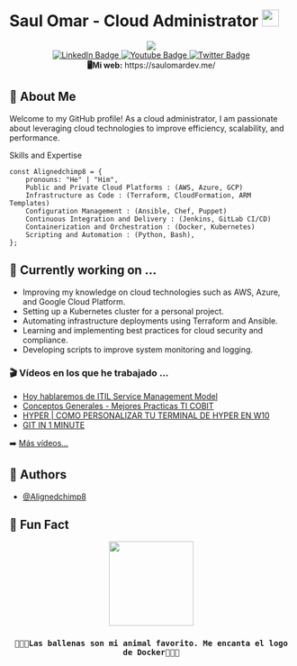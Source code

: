<h1 >
  Saul Omar - Cloud Administrator
  <img src="https://media.giphy.com/media/hvRJCLFzcasrR4ia7z/giphy.gif" width="30px"/>
</h1>

<div id="header" align="center">
  <img src="https://i.imgur.com/yBIWsS0.png" />
</div>

<div id="badges" align="center">
  <a href="https://www.linkedin.com/in/saul-omar-delgadillo-perez-733197220/">
    <img src="https://img.shields.io/badge/LinkedIn-blue?style=for-the-badge&logo=linkedin&logoColor=white" alt="LinkedIn Badge"/>
  </a>
  <a href="https://www.youtube.com/channel/UCTEuLn1z2nd81Co6eNSo27Q">
    <img src="https://img.shields.io/badge/YouTube-red?style=for-the-badge&logo=youtube&logoColor=white" alt="Youtube Badge"/>
  </a>
  <a href="https://twitter.com/Alignedchimp8">
    <img src="https://img.shields.io/badge/Twitter-blue?style=for-the-badge&logo=twitter&logoColor=white" alt="Twitter Badge"/>
  </a>
  
</div>
<div id="counter" align="center">
<img src="https://komarev.com/ghpvc/?username=your-github-username&style=flat-square&color=blue" alt=""/>
</div>
<div align="center"> 
  <b>🖥Mi web:</b> https://saulomardev.me/
</div>


## 🚀 About Me
Welcome to my GitHub profile! As a cloud administrator, I am passionate about leveraging cloud technologies to improve efficiency, scalability, and performance.

Skills and Expertise
```JS
const Alignedchimp8 = {
    pronouns: "He" | "Him",
    Public and Private Cloud Platforms : (AWS, Azure, GCP)
    Infrastructure as Code : (Terraform, CloudFormation, ARM Templates)
    Configuration Management : (Ansible, Chef, Puppet)
    Continuous Integration and Delivery : (Jenkins, GitLab CI/CD)
    Containerization and Orchestration : (Docker, Kubernetes)
    Scripting and Automation : (Python, Bash),
};
```
## 🔭 Currently working on ...

 - Improving my knowledge on cloud technologies such as AWS, Azure, and Google Cloud Platform.
 - Setting up a Kubernetes cluster for a personal project.
 - Automating infrastructure deployments using Terraform and Ansible.
 - Learning and implementing best practices for cloud security and compliance.
 - Developing scripts to improve system monitoring and logging.

### 🎬 Vídeos en los que he trabajado ...

<!-- YOUTUBE:START -->
- [Hoy hablaremos de ITIL Service Management Model](https://www.youtube.com/watch?v=B02WnI5IJQM&t=372s)
- [Conceptos Generales - Mejores Practicas TI COBIT](https://www.youtube.com/watch?v=WmAs0SUXQ88)
- [HYPER | COMO PERSONALIZAR TU TERMINAL DE HYPER EN W10](https://www.youtube.com/watch?v=DrTy-A9FPyQ&t=41s)
- [GIT IN 1 MINUTE](https://www.youtube.com/watch?v=XCs5ZAjTFNg)
<!-- YOUTUBE:END -->

➡️ [Más vídeos...](https://www.youtube.com/channel/UCTEuLn1z2nd81Co6eNSo27Q)


## 🌵 Authors

- [@Alignedchimp8](https://www.github.com/Alignedchimp8)
  
## 🍂 Fun Fact
<div id="header" align="center">
  <img src="https://i.imgur.com/ijCimlz.gif" width="150"/>
  <h3>
   
    🐳🐳🐳Las ballenas son mi animal favorito. Me encanta el logo de Docker🐋🐋🐋
  </h3>
</div>




<!--
**Alignedchimp8/Alignedchimp8** is a ✨ _special_ ✨ repository because its `README.md` (this file) appears on your GitHub profile.

Here are some ideas to get you started:

- 🔭 I’m currently working on ...
- 🌱 I’m currently learning ...
- 👯 I’m looking to collaborate on ...
- 🤔 I’m looking for help with ...
- 💬 Ask me about ...
- 📫 How to reach me: ...
- 😄 Pronouns: ...
- ⚡ Fun fact: ...
-->
